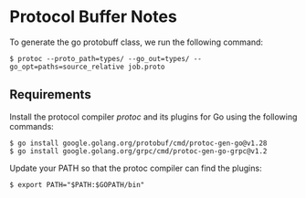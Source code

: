 # Protocol Buffer Notes

To generate the go protobuff class, we run the following command:

``` shell
$ protoc --proto_path=types/ --go_out=types/ --go_opt=paths=source_relative job.proto
```

## Requirements

Install the protocol compiler _protoc_ and its plugins for Go using the following commands:

``` shell
$ go install google.golang.org/protobuf/cmd/protoc-gen-go@v1.28
$ go install google.golang.org/grpc/cmd/protoc-gen-go-grpc@v1.2
```

Update your PATH so that the protoc compiler can find the plugins:

``` shell
$ export PATH="$PATH:$GOPATH/bin"
```
